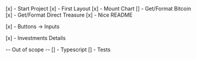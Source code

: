[x] - Start Project
[x] - First Layout
[x] - Mount Chart
[] - Get/Format Bitcoin
[x] - Get/Format Direct Treasure
[x] - Nice README

[x] - Buttons -> Inputs

[x] - Investments Details

-- Out of scope --
[] - Typescript
[] - Tests

